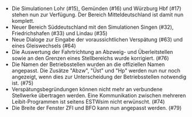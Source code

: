 - Die Simulationen Lohr (#15), Gemünden (#16) und Würzburg Hbf (#17) stehen nun zur Verfügung. Der Bereich Mitteldeutschland ist damit nun komplett.
- Neuer Bereich Süddeutschland mit den Simulationen Singen (#32), Friedrichshafen (#33) und Lindau (#35)
- Neue Dialoge zur Eingabe der voraussichtlichen Verspätung (#63) und eines Gleiswechsels (#64)
- Die Auswertung der Fahrtrichtung an Abzweig- und Überleitstellen sowie an den Grenzen eines Stellbereichs wurde korrigiert. (#76)
- Die Namen der Betriebsstellen wurden an die offiziellen Namen angepasst. Die Zusätze "Abzw", "Üst" und "Hp" werden nun nur noch angezeigt, wenn dies zur Unterscheidung der Betriebsstellen notwendig ist. (#75)
- Verspätungsbegründungen können nicht mehr an verbundene Stellwerke übertragen werden. Eine Kommunikation zwischen mehreren Leibit-Programmen ist seitens ESTWsim nicht erwünscht. (#74)
- Die Breite der Fenster ZFI und BFO kann nun angepasst werden. (#79)